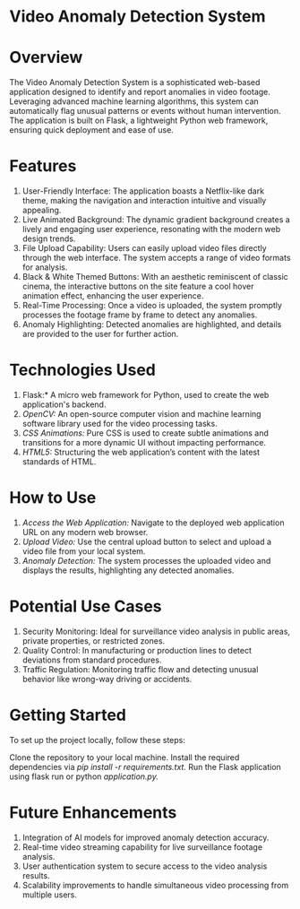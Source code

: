 # Video Anomaly Detection System

# Overview
The Video Anomaly Detection System is a sophisticated web-based application designed to identify and report anomalies in video footage. Leveraging advanced machine learning algorithms, this system can automatically flag unusual patterns or events without human intervention. The application is built on Flask, a lightweight Python web framework, ensuring quick deployment and ease of use.

# Features
1) User-Friendly Interface: The application boasts a Netflix-like dark theme, making the navigation and interaction intuitive and visually appealing.
2) Live Animated Background: The dynamic gradient background creates a lively and engaging user experience, resonating with the modern web design trends.
3) File Upload Capability: Users can easily upload video files directly through the web interface. The system accepts a range of video formats for analysis.
4) Black & White Themed Buttons: With an aesthetic reminiscent of classic cinema, the interactive buttons on the site feature a cool hover animation effect, enhancing the user experience.
5) Real-Time Processing: Once a video is uploaded, the system promptly processes the footage frame by frame to detect any anomalies.
6) Anomaly Highlighting: Detected anomalies are highlighted, and details are provided to the user for further action.

# Technologies Used
1) Flask:* A micro web framework for Python, used to create the web application's backend.
2) *OpenCV:* An open-source computer vision and machine learning software library used for the video processing tasks.
3) *CSS Animations:* Pure CSS is used to create subtle animations and transitions for a more dynamic UI without impacting performance.
4) *HTML5:* Structuring the web application’s content with the latest standards of HTML.

# How to Use
1) *Access the Web Application:* Navigate to the deployed web application URL on any modern web browser.
2) *Upload Video:* Use the central upload button to select and upload a video file from your local system.
3) *Anomaly Detection:* The system processes the uploaded video and displays the results, highlighting any detected anomalies.

# Potential Use Cases
1) Security Monitoring: Ideal for surveillance video analysis in public areas, private properties, or restricted zones.
2) Quality Control: In manufacturing or production lines to detect deviations from standard procedures.
3) Traffic Regulation: Monitoring traffic flow and detecting unusual behavior like wrong-way driving or accidents.

# Getting Started
To set up the project locally, follow these steps:

Clone the repository to your local machine.
Install the required dependencies via *pip install -r requirements.txt.*
Run the Flask application using flask run or python *application.py.*

# Future Enhancements
1) Integration of AI models for improved anomaly detection accuracy.
2) Real-time video streaming capability for live surveillance footage analysis.
3) User authentication system to secure access to the video analysis results.
4) Scalability improvements to handle simultaneous video processing from multiple users.
